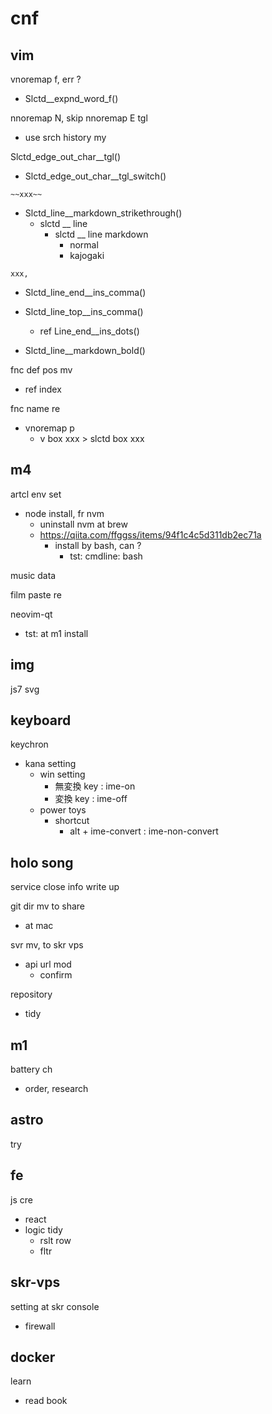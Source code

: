 
# cnf


## vim

vnoremap f, err ?
- Slctd__expnd_word_f()

nnoremap N, skip nnoremap E tgl
- use srch history my

Slctd_edge_out_char__tgl()
- Slctd_edge_out_char__tgl_switch()

`~~xxx~~`
- Slctd_line__markdown_strikethrough()
  - slctd __ line
    - slctd __ line markdown
      - normal
      - kajogaki

`xxx,`
- Slctd_line_end__ins_comma()
- Slctd_line_top__ins_comma()
  - ref Line_end__ins_dots()

- Slctd_line__markdown_bold()


fnc def pos mv
- ref index

fnc name re
- vnoremap p
  - v box xxx > slctd box xxx


## m4

artcl env set
- node install, fr nvm
  - uninstall nvm at brew
  - https://qiita.com/ffggss/items/94f1c4c5d311db2ec71a
    - install by bash, can ?
      - tst: cmdline: bash

music data

film paste re

neovim-qt
- tst: at m1 install


## img

js7 svg


## keyboard

keychron
- kana setting
  - win setting
    - 無変換 key : ime-on
    - 変換   key : ime-off
  - power toys
    - shortcut
      - alt + ime-convert : ime-non-convert


## holo song

service close info write up


git dir mv to share
- at mac


svr mv, to skr vps
- api url mod
  - confirm


repository
- tidy


## m1

battery ch
- order, research


## astro

try


## fe

js cre
- react
- logic tidy
  - rslt row
  - fltr


## skr-vps

setting at skr console
- firewall


## docker

learn
- read book


